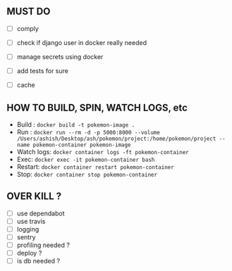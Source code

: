 ## MUST DO
- [ ] comply
- [ ] check if django user in docker really needed
- [ ] manage secrets using docker
- [ ] add tests for sure
- [ ] cache


## HOW TO BUILD, SPIN, WATCH LOGS, etc
- Build : `docker build -t pokemon-image .` 
- Run : `docker run --rm -d -p 5000:8000 --volume /Users/ashish/Desktop/ash/pokemon/project:/home/pokemon/project --name pokemon-container pokemon-image` 
- Watch logs: `docker container logs -ft pokemon-container` 
- Exec: `docker exec -it pokemon-container bash`
- Restart: `docker container restart pokemon-container`
- Stop: `docker container stop pokemon-container`


## OVER KILL ?
- [ ] use dependabot
- [ ] use travis
- [ ] logging
- [ ] sentry 
- [ ] profiling needed ?
- [ ] deploy ?
- [ ] is db needed ? 